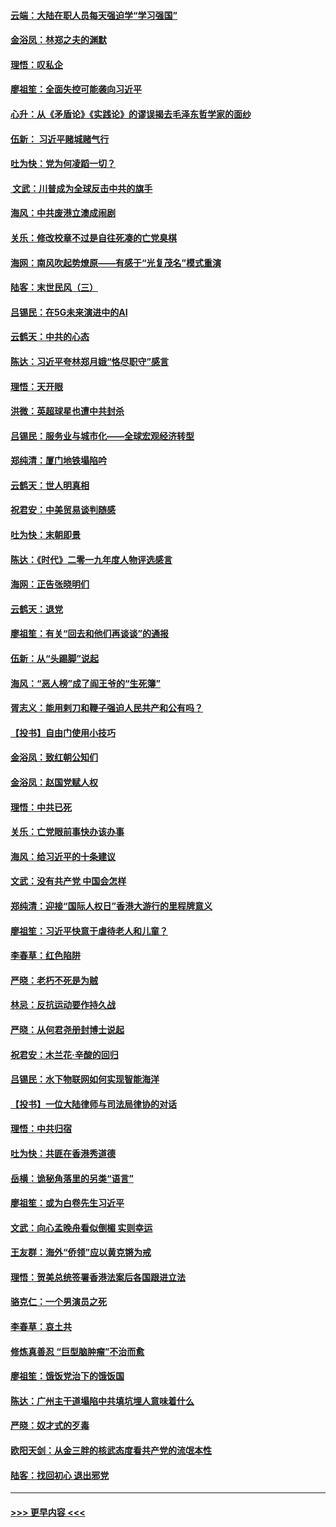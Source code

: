 #### [云端：大陆在职人员每天强迫学“学习强国”](../pages/nsc993/n11738735.md?t=12230233) 
#### [金浴凤：林郑之夫的渊默](../pages/nsc993/n11737735.md?t=12230233) 
#### [理悟：叹私企](../pages/nsc993/n11737715.md?t=12230233) 
#### [廖祖笙：全面失控可能袭向习近平](../pages/nsc993/n11737704.md?t=12230233) 
#### [心升：从《矛盾论》《实践论》的谬误揭去毛泽东哲学家的面纱](../pages/nsc993/n11736962.md?t=12230233) 
#### [伍新： 习近平赌城赌气行](../pages/nsc993/n11736929.md?t=12230233) 
#### [吐为快：党为何凌蹈一切？](../pages/nsc993/n11736915.md?t=12230233) 
#### [ 文武：川普成为全球反击中共的旗手](../pages/nsc993/n11736882.md?t=12230233) 
#### [海风：中共废港立澳成闹剧](../pages/nsc993/n11735857.md?t=12230233) 
#### [关乐：修改校章不过是自往死凑的亡党臭棋](../pages/nsc993/n11735097.md?t=12230233) 
#### [海网：南风吹起势燎原——有感于“光复茂名”模式重演](../pages/nsc993/n11732308.md?t=12230233) 
#### [陆客：末世民风（三）](../pages/nsc993/n11732211.md?t=12230233) 
#### [吕锡民：在5G未来演进中的AI](../pages/nsc993/n11730010.md?t=12230233) 
#### [云鹤天：中共的心态](../pages/nsc993/n11729906.md?t=12230233) 
#### [陈达：习近平夸林郑月娥“恪尽职守”感言](../pages/nsc993/n11729881.md?t=12230233) 
#### [理悟：天开眼](../pages/nsc993/n11729699.md?t=12230233) 
#### [洪微：英超球星也遭中共封杀](../pages/nsc993/n11727243.md?t=12230233) 
#### [吕锡民：服务业与城市化——全球宏观经济转型](../pages/nsc993/n11725845.md?t=12230233) 
#### [郑纯清：厦门地铁塌陷吟](../pages/nsc993/n11725813.md?t=12230233) 
#### [云鹤天：世人明真相](../pages/nsc993/n11725621.md?t=12230233) 
#### [祝君安：中美贸易谈判随感](../pages/nsc993/n11725609.md?t=12230233) 
#### [吐为快：末朝即景](../pages/nsc993/n11723365.md?t=12230233) 
#### [陈达：《时代》二零一九年度人物评选感言](../pages/nsc993/n11723337.md?t=12230233) 
#### [海网：正告张晓明们](../pages/nsc993/n11723228.md?t=12230233) 
#### [云鹤天：退党](../pages/nsc993/n11723056.md?t=12230233) 
#### [廖祖笙：有关“回去和他们再谈谈”的通报](../pages/nsc993/n11722442.md?t=12230233) 
#### [伍新：从“头踢脚”说起](../pages/nsc993/n11722429.md?t=12230233) 
#### [海风：“恶人榜”成了阎王爷的“生死簿”](../pages/nsc993/n11722272.md?t=12230233) 
#### [胥志义：能用剌刀和鞭子强迫人民共产和公有吗？](../pages/nsc993/n11720569.md?t=12230233) 
#### [【投书】自由门使用小技巧](../pages/nsc993/n11720180.md?t=12230233) 
#### [金浴凤：致红朝公知们](../pages/nsc993/n11720563.md?t=12230233) 
#### [金浴凤：赵国党赋人权](../pages/nsc993/n11720533.md?t=12230233) 
#### [理悟：中共已死](../pages/nsc993/n11720233.md?t=12230233) 
#### [关乐：亡党眼前事快办该办事](../pages/nsc993/n11719160.md?t=12230233) 
#### [海风：给习近平的十条建议](../pages/nsc993/n11717616.md?t=12230233) 
#### [文武：没有共产党 中国会怎样](../pages/nsc993/n11717584.md?t=12230233) 
#### [郑纯清：迎接“国际人权日”香港大游行的里程牌意义](../pages/nsc993/n11717417.md?t=12230233) 
#### [廖祖笙：习近平快意于虐待老人和儿童？](../pages/nsc993/n11715313.md?t=12230233) 
#### [李春草：红色陷阱](../pages/nsc993/n11715029.md?t=12230233) 
#### [严晓：老朽不死是为贼](../pages/nsc993/n11712910.md?t=12230233) 
#### [林忌：反抗运动要作持久战](../pages/nsc993/n11712623.md?t=12230233) 
#### [严晓：从何君尧册封博士说起](../pages/nsc993/n11712465.md?t=12230233) 
#### [祝君安：木兰花·辛酸的回归](../pages/nsc993/n11712381.md?t=12230233) 
#### [吕锡民：水下物联网如何实现智能海洋](../pages/nsc993/n11711158.md?t=12230233) 
#### [【投书】一位大陆律师与司法局律协的对话](../pages/nsc993/n11709675.md?t=12230233) 
#### [理悟：中共归宿](../pages/nsc993/n11710059.md?t=12230233) 
#### [吐为快：共匪在香港秀道德](../pages/nsc993/n11709979.md?t=12230233) 
#### [岳横：诡秘角落里的另类“语言”](../pages/nsc993/n11709792.md?t=12230233) 
#### [廖祖笙：或为白卷先生习近平](../pages/nsc993/n11708330.md?t=12230233) 
#### [文武：向心孟晚舟看似倒楣 实则幸运](../pages/nsc993/n11708236.md?t=12230233) 
#### [王友群：海外“侨领”应以黄克锵为戒](../pages/nsc993/n11706176.md?t=12230233) 
#### [理悟：贺美总统签署香港法案后各国跟进立法](../pages/nsc993/n11706853.md?t=12230233) 
#### [骆克仁：一个男演员之死](../pages/nsc993/n11706677.md?t=12230233) 
#### [李春草：哀土共](../pages/nsc993/n11706255.md?t=12230233) 
#### [修炼真善忍 “巨型脑肿瘤”不治而愈](../pages/nsc993/n11705340.md?t=12230233) 
#### [廖祖笙：饿饭党治下的饿饭国](../pages/nsc993/n11705085.md?t=12230233) 
#### [陈达：广州主干道塌陷中共填坑埋人意味着什么](../pages/nsc993/n11705046.md?t=12230233) 
#### [严晓：奴才式的歹毒](../pages/nsc993/n11704826.md?t=12230233) 
#### [欧阳天剑：从金三胖的核武态度看共产党的流氓本性](../pages/nsc993/n11702238.md?t=12230233) 
#### [陆客：找回初心 退出邪党](../pages/nsc993/n11702213.md?t=12230233) 

----
#### [ >>> 更早内容 <<< ](../indexes/nsc993-earlier.md)
